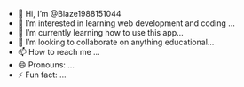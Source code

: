 - 👋 Hi, I’m @Blaze1988151044
- 👀 I’m interested in learning web development and coding ...
- 🌱 I’m currently learning how to use this app...
- 💞️ I’m looking to collaborate on anything educational...
- 📫 How to reach me ...
- 😄 Pronouns: ...
- ⚡ Fun fact: ...

<!---
Blaze1988151044/Blaze1988151044 is a ✨ special ✨ repository because its `README.md` (this file) appears on your GitHub profile.
You can click the Preview link to take a look at your changes.
--->
